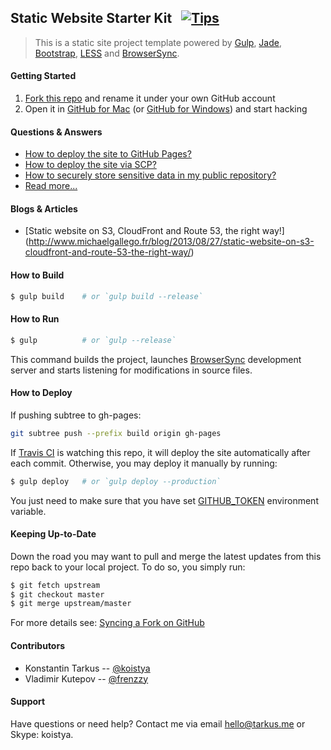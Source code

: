 ## Static Website Starter Kit &nbsp; [![Tips](http://img.shields.io/gratipay/koistya.svg?style=flat)](https://gratipay.com/koistya)

> This is a static site project template powered by [Gulp](http://gulpjs.com/),
> [Jade](http://jade-lang.com/), [Bootstrap](http://getbootstrap.com/),
> [LESS](http://lesscss.org/) and [BrowserSync](http://www.browsersync.io).

#### Getting Started

 1. [Fork this repo](https://github.com/kriasoft/static-site-starter/fork) and
    rename it under your own GitHub account
 2. Open it in [GitHub for Mac](https://mac.github.com/)
    (or [GitHub for Windows](https://windows.github.com/)) and start hacking

#### Questions & Answers

* [How to deploy the site to GitHub Pages?](./docs/faq.md#how-to-deploy-the-site-to-github-pages)
* [How to deploy the site via SCP?](./docs/faq.md#how-to-deploy-the-site-via-scp)
* [How to securely store sensitive data in my public repository?](./docs/faq.md#how-to-securely-store-sensitive-data-in-my-public-repo)
* [Read more...](./docs/faq.md)

#### Blogs & Articles

 - [Static website on S3, CloudFront and Route 53, the right way!]
   (http://www.michaelgallego.fr/blog/2013/08/27/static-website-on-s3-cloudfront-and-route-53-the-right-way/)

#### How to Build

```sh
$ gulp build    # or `gulp build --release`
```

#### How to Run

```sh
$ gulp          # or `gulp --release`
```

This command builds the project, launches [BrowserSync](http://www.browsersync.io)
development server and starts listening for modifications in source files.

#### How to Deploy

If pushing subtree to gh-pages:

```sh
git subtree push --prefix build origin gh-pages
```

If [Travis CI](https://travis-ci.org/) is watching this repo, it will deploy
the site automatically after each commit. Otherwise, you may deploy it manually
by running:

```sh
$ gulp deploy   # or `gulp deploy --production`
```

You just need to make sure that you have set [GITHUB_TOKEN](https://github.com/settings/applications) environment variable.

#### Keeping Up-to-Date

Down the road you may want to pull and merge the latest updates from this repo
back to your local project. To do so, you simply run:

```sh
$ git fetch upstream
$ git checkout master
$ git merge upstream/master
```

For more details see: [Syncing a Fork on GitHub](https://help.github.com/articles/syncing-a-fork)

#### Contributors

 - Konstantin Tarkus -- [@koistya](https://twitter.com/koistya)
 - Vladimir Kutepov -- [@frenzzy](https://github.com/frenzzy)

#### Support

Have questions or need help? Contact me via email [hello@tarkus.me](mailto:hello@tarkus.me)
or Skype: koistya.

